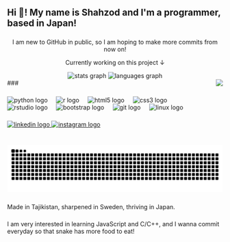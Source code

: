 <h2 align="left">Hi 👋! My name is Shahzod and I'm a programmer, based in Japan!</h2>

###

<div align="center">
  <p>I am new to GitHub in public, so I am hoping to make more commits from now on!</p>
  <p allign="left">Currently working on this project ↓</p>
  <img src="https://github-readme-stats.vercel.app/api/pin/?username=shohgames&repo=pythonsnek" height="250" alt="stats graph"  />
  <img src="https://github-readme-stats.vercel.app/api/top-langs?username=Shohgames" height="150" alt="languages graph"  />
</div>
<!--&locale=en&hide_title=false&layout=compact&card_width=320&langs_count=5&theme=dracula&hide_border=false-->
###

<img align="right" height="150" src="https://media4.giphy.com/media/v1.Y2lkPTc5MGI3NjExeXY0dnZmemVyMWpsc25id2RiOXRkMHNqamM0bWF1ZTV4Mnc1ZmcyYyZlcD12MV9pbnRlcm5hbF9naWZfYnlfaWQmY3Q9Zw/FKDbDiRdvs3WU/giphy.gif"  />

###

<div align="left">
  <img src="https://cdn.jsdelivr.net/gh/devicons/devicon/icons/python/python-original.svg" height="30" alt="python logo"  />
  <img width="12" />
  <img src="https://cdn.jsdelivr.net/gh/devicons/devicon/icons/r/r-original.svg" height="30" alt="r logo"  />
  <img width="12" />
  <img src="https://cdn.jsdelivr.net/gh/devicons/devicon/icons/html5/html5-original.svg" height="30" alt="html5 logo"  />
  <img width="12" />
  <img src="https://cdn.jsdelivr.net/gh/devicons/devicon/icons/css3/css3-original.svg" height="30" alt="css3 logo"  />
  <img width="12" />
  <img src="https://cdn.jsdelivr.net/gh/devicons/devicon/icons/rstudio/rstudio-original.svg" height="30" alt="rstudio logo"  />
  <img width="12" />
  <img src="https://skillicons.dev/icons?i=bootstrap" height="30" alt="bootstrap logo"  />
  <img width="12" />
  <img src="https://skillicons.dev/icons?i=git" height="30" alt="git logo"  />
  <img width="12" />
  <img src="https://skillicons.dev/icons?i=linux" height="30" alt="linux logo"  />
</div>

###

<div align="left">
  <a href="https://se.linkedin.com/in/shahzodj" target="_blank">
    <img src="https://img.shields.io/static/v1?message=LinkedIn&logo=linkedin&label=ShahzodJ&color=0077B5&logoColor=white&labelColor=&style=flat" height="21" alt="linkedin logo"  />
  </a>
  <a href="https://instagram.com/coolguy.102621" target="_blank">
    <img src="https://img.shields.io/static/v1?message=Instagram&logo=instagram&label=coolguy.102621&color=E4405F&logoColor=white&labelColor=&style=flat" height="21" alt="instagram logo"  />
  </a>
</div>

###

<br clear="both">

<img src="https://raw.githubusercontent.com/Shohgames/Shohgames/output/snake.svg" alt="Snake animation" />

###

<p align="left">Made in Tajikistan, sharpened in Sweden, thriving in Japan.</p>

###

<p align="left">I am very interested in learning JavaScript and C/C++, and I wanna commit everyday so that snake has more food to eat!</p>

###









